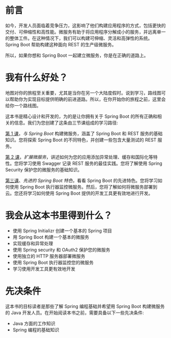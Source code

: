 # 前言

如今，开发人员面临着竞争压力，这影响了他们构建应用程序的方式，包括更快的交付、可伸缩性和高性能。微服务有助于将应用程序分解成小的服务，并远离单一的整体工件。在这种情况下，我们可以构建可伸缩、灵活和高弹性的系统。Spring Boot 帮助构建这种面向 REST 的生产级微服务。

所以，如果你想和 Spring Boot 一起建立微服务，你是在正确的道路上。

# 我有什么好处？

地图对你的旅程至关重要，尤其是当你在另一个大陆度假时。说到学习，路线图可以帮助你为实现目标提供明确的前进道路。所以，在你开始你的旅程之前，这里会给你一个路线图。

这本书是精心设计和开发的，为的是让你拥有关于 Spring Boot 的所有正确和相关的信息。我们为您创建了这条由三节课组成的学习路径:

[第 1 课](ch01.html "Chapter 1. Building Microservices with Spring Boot")，*与 Spring Boot* 构建微服务，涵盖了 Spring Boot 和 REST 服务的基础知识。您将探索 Spring Boot 的不同特色，并创建一些包含大量测试的 REST 服务。

[第 2 课](ch02.html "Chapter 2. Extending Microservices")，*扩展微服务*，讲述如何为您的应用添加异常处理、缓存和国际化等特性。您将学习使用 Swagger 记录 REST 服务的最佳实践。您将了解使用 Spring Security 保护您的微服务的基础知识。

[第三课](ch03.html "Chapter 3. Advanced Spring Boot Features")、*先进的 Spring Boot 特色*，看看 Spring Boot 的先进特色。您将学习如何使用 Spring Boot 执行器监控微服务。然后，您将了解如何将微服务部署到云。您还将学习如何使用 Spring Boot 提供的开发工具更有效地进行开发。

# 我会从这本书里得到什么？

*   使用 Spring Initializr 创建一个基本的 Spring 项目
*   用 Spring Boot 构建一个基本的微服务
*   实现缓存和异常处理
*   使用 Spring security 和 OAuth2 保护您的微服务
*   使用独立的 HTTP 服务器部署微服务
*   使用 Spring Boot 执行器监控您的微服务
*   学习使用开发工具更有效地开发

# 先决条件

这本书的目标读者是那些了解 Spring 编程基础并希望用 Spring Boot 构建微服务的 Java 开发人员。在开始阅读本书之前，需要具备以下一些先决条件:

*   Java 方面的工作知识
*   Spring 编程的基础知识